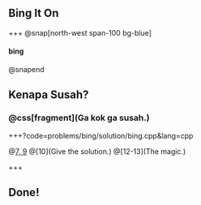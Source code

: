 ## Bing It On

+++
@snap[north-west span-100 bg-blue]
#### bing
@snapend

## Kenapa Susah?
### @css[fragment](Ga kok ga susah.)

+++?code=problems/bing/solution/bing.cpp&lang=cpp

@[7, 9](Reading.)
@[10](Give the solution.)
@[12-13](The magic.)

+++

## Done!

